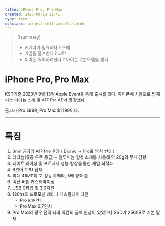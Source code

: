 ```yaml
---
title: iPhone Pro, Pro Max
created: 2023-09-13 21:41
type: term
cssclass: cornell-left cornell-border
---
```

>[!summary] 
>- 카메라가 필요하다 ? 구매
>- 게임을 즐겨한다 ? 고민
>- 아이폰 찍먹하려한다 ? 아이폰 기본모델을 생각

# iPhone Pro, Pro Max

KST기준 2023년 9월 13일 Apple Event를 통해 출시를 했다.
아이폰에 처음으로 탑재되는 티타늄 소재 및 A17 Pro AP가 등장했다.

출고가 Pro $999, Pro Max $1,199이다.

---
# 특징
1. 3nm 공정의 A17 Pro 등장 ( Bionic -> Pro로 명칭 변경 )
2. 티타늄(항공 우주 등급) + 알루미늄 합성 소재를 사용해 약 20g의 무게 감량
3. 레이트 레이싱 및 프로세서 성능 향상을 통한 게임 최적화
4. 6코어 GPU 탑재
5. 최대 48MP의 고 성능 카메라, 5배 광학 줌
6. 액션 버튼 커스터마이징
7. USB C타입 및 3.0지원
8. 120hz의 프로모션 레티나 디스플레이 지원
	- Pro 6.1인치
	- Pro Max 6.7인치
1. Pro Max의 경우 전작 대비 약간의 금액 인상이 있었으나 SSD가 256GB로 기본 탑재